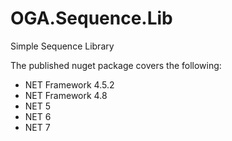 # OGA.Sequence.Lib
Simple Sequence Library

The published nuget package covers the following:<br>
* NET Framework 4.5.2
* NET Framework 4.8
* NET 5
* NET 6
* NET 7
